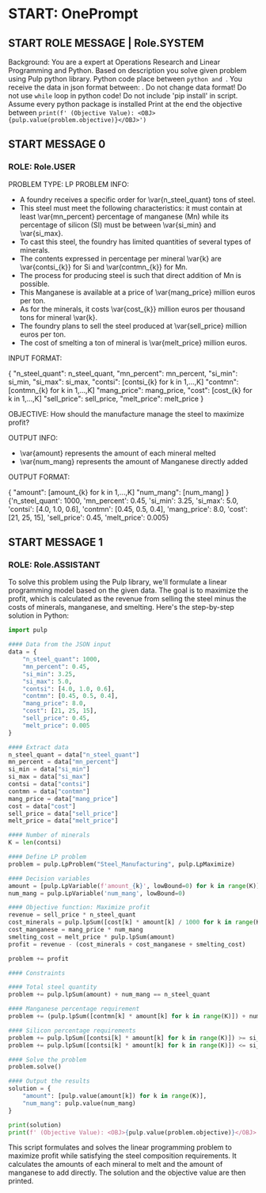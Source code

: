 # START: OnePrompt 
## START ROLE MESSAGE | Role.SYSTEM 
Background: You are a expert at Operations Research and Linear Programming and Python. Based on description you solve given problem using Pulp python library. Python code place between ```python and ```. You receive the data in json format between: <DATA></DATA>. Do not change data format! Do not use `while` loop in python code! Do not include 'pip install' in script. Assume every python package is installed Print at the end the objective between <OBJ></OBJ> `print(f' (Objective Value): <OBJ>{pulp.value(problem.objective)}</OBJ>')`  
## START MESSAGE 0 
### ROLE: Role.USER
<DESCRIPTION>
PROBLEM TYPE: LP
PROBLEM INFO:

- A foundry receives a specific order for \var{n_steel_quant} tons of steel. 
- This steel must meet the following characteristics: it must contain at least \var{mn_percent} percentage of manganese (Mn) while its percentage of silicon (SI) must be between \var{si_min} and \var{si_max}.
- To cast this steel, the foundry has limited quantities of several types of minerals.
- The contents expressed in percentage per mineral \var{k} are \var{contsi_{k}} for Si and \var{contmn_{k}} for Mn.
- The process for producing steel is such that direct addition of Mn is possible.
- This Manganese is available at a price of \var{mang_price} million euros per ton. 
- As for the minerals, it costs \var{cost_{k}} million euros per thousand tons for mineral \var{k}.
- The foundry plans to sell the steel produced at \var{sell_price} million euros per ton.
- The cost of smelting a ton of mineral is \var{melt_price} million euros.

INPUT FORMAT:

{
	"n_steel_quant": n_steel_quant,
	"mn_percent": mn_percent,
	"si_min": si_min,
	"si_max": si_max,
	"contsi": [contsi_{k} for k in 1,...,K]
	"contmn": [contmn_{k} for k in 1,...,K]
	"mang_price": mang_price,
	"cost": [cost_{k} for k in 1,...,K]
	"sell_price": sell_price,
	"melt_price": melt_price
}

OBJECTIVE: How should the manufacture manage the steel to maximize profit?

OUTPUT INFO:

- \var{amount} represents the amount of each mineral melted
- \var{num_mang} represents the amount of Manganese directly added

OUTPUT FORMAT:

{
	"amount": [amount_{k} for k in 1,...,K]
	"num_mang": [num_mang]
}
</DESCRIPTION>
<DATA>
{'n_steel_quant': 1000, 'mn_percent': 0.45, 'si_min': 3.25, 'si_max': 5.0, 'contsi': [4.0, 1.0, 0.6], 'contmn': [0.45, 0.5, 0.4], 'mang_price': 8.0, 'cost': [21, 25, 15], 'sell_price': 0.45, 'melt_price': 0.005}</DATA>


## START MESSAGE 1 
### ROLE: Role.ASSISTANT
To solve this problem using the Pulp library, we'll formulate a linear programming model based on the given data. The goal is to maximize the profit, which is calculated as the revenue from selling the steel minus the costs of minerals, manganese, and smelting. Here's the step-by-step solution in Python:

```python
import pulp

#### Data from the JSON input
data = {
    "n_steel_quant": 1000,
    "mn_percent": 0.45,
    "si_min": 3.25,
    "si_max": 5.0,
    "contsi": [4.0, 1.0, 0.6],
    "contmn": [0.45, 0.5, 0.4],
    "mang_price": 8.0,
    "cost": [21, 25, 15],
    "sell_price": 0.45,
    "melt_price": 0.005
}

#### Extract data
n_steel_quant = data["n_steel_quant"]
mn_percent = data["mn_percent"]
si_min = data["si_min"]
si_max = data["si_max"]
contsi = data["contsi"]
contmn = data["contmn"]
mang_price = data["mang_price"]
cost = data["cost"]
sell_price = data["sell_price"]
melt_price = data["melt_price"]

#### Number of minerals
K = len(contsi)

#### Define LP problem
problem = pulp.LpProblem("Steel_Manufacturing", pulp.LpMaximize)

#### Decision variables
amount = [pulp.LpVariable(f'amount_{k}', lowBound=0) for k in range(K)]
num_mang = pulp.LpVariable('num_mang', lowBound=0)

#### Objective function: Maximize profit
revenue = sell_price * n_steel_quant
cost_minerals = pulp.lpSum([cost[k] * amount[k] / 1000 for k in range(K)])
cost_manganese = mang_price * num_mang
smelting_cost = melt_price * pulp.lpSum(amount)
profit = revenue - (cost_minerals + cost_manganese + smelting_cost)

problem += profit

#### Constraints

#### Total steel quantity
problem += pulp.lpSum(amount) + num_mang == n_steel_quant

#### Manganese percentage requirement
problem += (pulp.lpSum([contmn[k] * amount[k] for k in range(K)]) + num_mang) >= mn_percent * n_steel_quant

#### Silicon percentage requirements
problem += pulp.lpSum([contsi[k] * amount[k] for k in range(K)]) >= si_min * n_steel_quant
problem += pulp.lpSum([contsi[k] * amount[k] for k in range(K)]) <= si_max * n_steel_quant

#### Solve the problem
problem.solve()

#### Output the results
solution = {
    "amount": [pulp.value(amount[k]) for k in range(K)],
    "num_mang": pulp.value(num_mang)
}

print(solution)
print(f' (Objective Value): <OBJ>{pulp.value(problem.objective)}</OBJ>')
```

This script formulates and solves the linear programming problem to maximize profit while satisfying the steel composition requirements. It calculates the amounts of each mineral to melt and the amount of manganese to add directly. The solution and the objective value are then printed.

